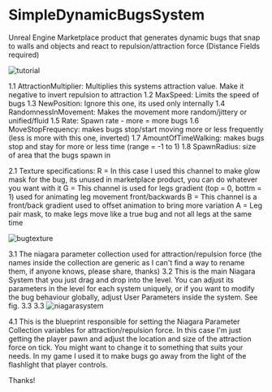 # SimpleDynamicBugsSystem
Unreal Engine Marketplace product that generates dynamic bugs that snap to walls and objects and react to repulsion/attraction force (Distance Fields required)

![tutorial](https://github.com/faxcorp/SimpleDynamicBugsSystem/assets/37246339/a56f6af9-51f9-43b7-9f92-56bb93852075)

1.1 AttractionMultiplier: Multiplies this systems attraction value. Make it negative to invert repulsion to attraction
1.2 MaxSpeed: Limits the speed of bugs
1.3 NewPosition: Ignore this one, its used only internally
1.4 RandomnessInMovement: Makes the movement more random/jittery or unified/fluid
1.5 Rate: Spawn rate - more = more bugs
1.6 MoveStopFrequency: makes bugs stop/start moving more or less frequently (less is more with this one, inverted)
1.7 AmountOfTimeWalking: makes bugs stop and stay for more or less time (range = -1 to 1)
1.8 SpawnRadius: size of area that the bugs spawn in

2.1 Texture specifications:
  R = In this case I used this channel to make glow mask for the bug, its unused in marketplace product, you can do whatever you want with it
  G = This channel is used for legs gradient (top = 0, bottm = 1) used for animating leg movement front/backwards
  B = This channel is a front/back gradient used to offset animation to bring more variation
  A = Leg pair mask, to make legs move like a true bug and not all legs at the same time

![bugtexture](https://github.com/faxcorp/SimpleDynamicBugsSystem/assets/37246339/70edf1ef-5111-413d-a2b8-8a03f11781f9)

3.1 The niagara parameter collection used for attraction/repulsion force (the names inside the collection are generic as I can't find a way to rename them, if anyone knows, please share, thanks)
3.2 This is the main Niagara System that you just drag and drop into the level. You can adjust its parameters in the level for each system uniquely, or if you want to modify the bug behaviour globally, adjust User Parameters inside the system. See fig. 3.3
3.3 ![niagarasystem](https://github.com/faxcorp/SimpleDynamicBugsSystem/assets/37246339/06cf8955-9fc8-40f3-b11f-7b2e58b959fd)

4.1 This is the blueprint responsible for setting the Niagara Parameter Collection variables for attraction/repulsion force. In this case I'm just getting the player pawn and adjust the location and size of the attraction force on tick. You might want to change it to something that suits your needs. In my game I used it to make bugs go away from the light of the flashlight that player controls.

Thanks!
